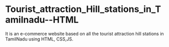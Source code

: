 # Tourist_attraction_Hill_stations_in_Tamilnadu--HTML
It is an e-commerce website based on all the tourist attraction hill stations in TamilNadu using HTML, CSS,JS.
